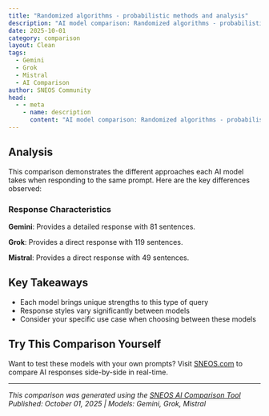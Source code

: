```yaml
---
title: "Randomized algorithms - probabilistic methods and analysis"
description: "AI model comparison: Randomized algorithms - probabilistic methods and analysis..."
date: 2025-10-01
category: comparison
layout: Clean
tags:
  - Gemini
  - Grok
  - Mistral
  - AI Comparison
author: SNEOS Community
head:
  - - meta
    - name: description
      content: "AI model comparison: Randomized algorithms - probabilistic methods and analysis..."
---
```


<ChatComparison
  title="Randomized algorithms - probabilistic methods and analysis"
  prompt="Randomized algorithms - probabilistic methods and analysis"
  :responses='{"Gemini": "Okay, let\u0027s delve into the fascinating world of randomized algorithms, probabilistic methods, and their analysis. This is a powerful paradigm shift in algorithm design that often leads to simpler, faster, or even the *only* known solutions to certain problems.\n\n**What are Randomized Algorithms?**\n\nAt their core, randomized algorithms are algorithms that incorporate randomness into their decision-making process. Instead of following a fixed, deterministic sequence of steps, they make choices based on random numbers. Think of flipping a coin or drawing a random element from a set.\n\n**Why Use Randomized Algorithms?**\n\n* **Simplicity:** Randomization can often lead to algorithms that are much simpler to understand and implement than their deterministic counterparts. The logic can be more straightforward because you\u0027re relying on probability rather than meticulously engineered edge-case handling.\n\n* **Efficiency:** For some problems, randomized algorithms are provably more efficient (in terms of time or space complexity) than any known deterministic algorithm. They can break through computational barriers.\n\n* **Robustness:** Randomized algorithms can be less sensitive to the specific input data. A deterministic algorithm might perform poorly on certain \u0022bad\u0022 inputs, but a randomized algorithm can often provide good performance on *average* across all inputs.\n\n* **Novel Solutions:** In some cases, randomized algorithms are the *only* known efficient solutions to problems. There might not be any deterministic algorithms that can solve the problem in a reasonable amount of time.\n\n* **Breaking Symmetry:** In concurrent computing, and distributed systems, randomness can be critical for breaking symmetry and preventing deadlock.\n\n**Types of Randomized Algorithms:**\n\nWe broadly categorize randomized algorithms into two main types:\n\n* **Las Vegas Algorithms:**\n * **Always produce the correct answer.**\n * **Runtime is a random variable.** They might sometimes be very fast, and sometimes take longer, but they *always* give the right answer.\n * Goal: Minimize the *expected* runtime.\n * Example: Randomized Quicksort (with a good pivot selection strategy). It *always* sorts the array correctly, but its runtime depends on the randomness of the pivot.\n\n* **Monte Carlo Algorithms:**\n * **May produce an incorrect answer with a small probability.**\n * **Runtime is deterministic (usually).** They run in a fixed amount of time, but there\u0027s a chance they\u0027ll give you a wrong result.\n * Goal: Minimize the probability of error while maintaining acceptable runtime.\n * Example: Primality testing algorithms (like the Miller-Rabin test). They can tell you whether a number is prime or composite, but there\u0027s a small chance they\u0027ll incorrectly classify a composite number as prime (a false positive).\n\n**Probabilistic Methods: The Foundation**\n\nThe probabilistic method is a non-constructive proof technique in combinatorics and discrete mathematics. It relies on the following principle:\n\n* **Existence Proof:** If you can show that the probability of a certain object or structure existing is greater than zero, then that object or structure *must* exist. You don\u0027t necessarily need to *find* it; you just need to prove its existence.\n\nCommon Techniques used in Probabilistic Methods include:\n* **First Moment Method:** It uses Markov\u0027s inequality to bound the probability of a non-negative random variable exceeding a certain threshold. Often used to show the existence of objects that satisfy a desired property.\n* **Second Moment Method:** Improves upon the First Moment Method by using the variance to obtain tighter bounds on the probability. It\u0027s often used to show that a random variable is concentrated around its mean.\n* **Lov\u00E1sz Local Lemma (LLL):** A powerful tool for proving the existence of combinatorial objects even when events are dependent. It provides a condition under which the probability that none of a set of \u0022bad\u0022 events occur is positive. This is especially useful when events are only weakly dependent.\n\n**Analysis of Randomized Algorithms**\n\nAnalyzing randomized algorithms involves working with probabilities, expected values, and variances. Here are some common techniques:\n\n* **Expected Value Analysis:** Calculating the expected runtime or the expected cost of an algorithm. This involves averaging over all possible random choices the algorithm might make. Linearity of expectation is a very useful tool here.\n * \u0060E[X \u002B Y] = E[X] \u002B E[Y]\u0060 (always true, regardless of dependence)\n * \u0060E[cX] = cE[X]\u0060 (where \u0060c\u0060 is a constant)\n* **Tail Bounds (Concentration Inequalities):** Bounding the probability that a random variable deviates significantly from its expected value. These bounds tell you how \u0022concentrated\u0022 the random variable is around its mean. Important tail bounds include:\n * **Markov\u0027s Inequality:** \u0060P(X \u003E= a) \u003C= E[X] / a\u0060 (for non-negative random variable \u0060X\u0060 and \u0060a \u003E 0\u0060). Very general, but often not very tight.\n * **Chebyshev\u0027s Inequality:** \u0060P(|X - E[X]| \u003E= a) \u003C= Var(X) / a^2\u0060 (requires knowledge of the variance).\n * **Chernoff Bounds:** Provide exponential bounds on the tail probabilities of sums of independent Bernoulli random variables (or sums of other independent random variables). These are often the most powerful and useful for analyzing randomized algorithms. Come in various forms depending on whether you\u0027re bounding the probability of exceeding the mean, falling below the mean, or deviating by a multiplicative factor.\n* **Probability Amplification:** Techniques for reducing the probability of error in Monte Carlo algorithms. The basic idea is to run the algorithm multiple times with independent random choices and combine the results in some way (e.g., taking the majority vote).\n* **Derandomization:** The process of converting a randomized algorithm into a deterministic one. This is often very difficult, but in some cases, it\u0027s possible to \u0022simulate\u0022 the randomness or find a good deterministic replacement for the random choices. Methods include:\n * **Method of Conditional Expectations:** Gradually fixing the random bits one by one, choosing the value that minimizes the expected cost.\n * **Using Limited Independence:** Using pseudorandom number generators (PRNGs) that only provide limited independence between the random variables.\n\n**Examples of Randomized Algorithms**\n\n* **Quicksort (Randomized Pivot Selection):** Choosing a random pivot element at each step leads to an expected O(n log n) runtime, and avoids worst-case O(n^2) performance on adversarially chosen inputs. This is a Las Vegas algorithm.\n* **Karger\u0027s Algorithm (Minimum Cut):** A simple randomized algorithm for finding a minimum cut in a graph. It repeatedly contracts edges chosen at random until only two vertices remain. This is a Monte Carlo algorithm.\n* **Miller-Rabin Primality Test:** A probabilistic algorithm for determining whether a number is prime. It\u0027s widely used in cryptography. This is a Monte Carlo algorithm.\n* **Bloom Filter:** A space-efficient probabilistic data structure for testing whether an element is a member of a set. It can have false positives, but not false negatives.\n* **Hashing (Universal Hashing):** Using a hash function chosen randomly from a universal family of hash functions can provide good expected performance for hash tables.\n\n**Key Considerations**\n\n* **Random Number Generation:** The quality of the random numbers used by a randomized algorithm is crucial. Using a poor random number generator can lead to biased results or poor performance. Cryptographically secure pseudorandom number generators (CSPRNGs) are often preferred for security-sensitive applications.\n* **Choice of Algorithm:** Selecting the right type of randomized algorithm (Las Vegas or Monte Carlo) depends on the specific problem and the desired trade-offs between correctness and runtime.\n* **Analysis is Essential:** Randomized algorithms require careful analysis to understand their expected performance and error probabilities.\n* **Implementation Details:** Even with a well-designed algorithm, subtle implementation errors can introduce biases or affect performance.\n\n**In summary, randomized algorithms are a powerful and versatile tool in algorithm design. By incorporating randomness, they can offer significant advantages in terms of simplicity, efficiency, and robustness. Understanding the principles of probabilistic methods and mastering the techniques for analyzing randomized algorithms is essential for any computer scientist or software engineer.**\n\nLet me know if you\u0027d like a deeper dive into any of these topics, such as specific tail bounds, derandomization techniques, or more detailed examples. I can also provide code snippets illustrating some of these algorithms. Just ask!\n", "Grok": "Randomized algorithms are algorithms that make random choices during their execution to solve a problem. Unlike deterministic algorithms, which always produce the same output for a given input, randomized algorithms introduce randomness to achieve better performance on average, avoid worst-case scenarios, or solve problems that are difficult or impossible to tackle deterministically. Probabilistic methods and analysis are used to design, analyze, and prove the correctness and efficiency of these algorithms.\n\nBelow, I\u2019ll provide an overview of randomized algorithms, their types, the probabilistic methods used to analyze them, and key examples to illustrate their power.\n\n---\n\n### **Key Concepts of Randomized Algorithms**\n\n1. **Randomness in Algorithms**:\n - Randomized algorithms use random bits (or pseudo-random number generators) to make decisions.\n - The randomness can be used for selecting elements, pivots, or paths, which often helps in avoiding worst-case scenarios or adversarial inputs.\n\n2. **Advantages**:\n - Simplicity: Randomized algorithms are often simpler to design and implement compared to deterministic ones (e.g., QuickSort with random pivot).\n - Efficiency: They can achieve better expected running times (e.g., expected linear time for certain problems).\n - Robustness: Random choices can help avoid pathological inputs that lead to worst-case performance in deterministic algorithms.\n - Solvability: Some problems, like primality testing, are more efficiently solved using randomization.\n\n3. **Disadvantages**:\n - They may produce incorrect results with some small probability (in the case of Monte Carlo algorithms).\n - Performance is often analyzed in terms of \u0022expected\u0022 running time rather than worst-case.\n - Dependence on a good source of randomness or pseudo-random number generators.\n\n---\n\n### **Types of Randomized Algorithms**\n\n1. **Las Vegas Algorithms**:\n - These algorithms always produce the correct result but have a random running time.\n - Example: Randomized QuickSort with a random pivot selection. It always sorts correctly but the number of comparisons depends on random choices.\n - Analysis focuses on the expected running time.\n\n2. **Monte Carlo Algorithms**:\n - These algorithms may produce incorrect results with a small probability but often run in deterministic time.\n - Example: Monte Carlo primality testing (Miller-Rabin test). It can incorrectly classify a composite number as prime with low probability.\n - Analysis focuses on bounding the error probability.\n\n3. **Hybrid Algorithms**:\n - Combine aspects of Las Vegas and Monte Carlo algorithms.\n - Example: Randomized algorithms for graph problems may have both random running time and a small error probability.\n\n---\n\n### **Probabilistic Methods in Randomized Algorithms**\n\nProbabilistic methods are mathematical tools used to analyze the behavior of randomized algorithms. These methods help in proving bounds on expected performance, error probability, or other metrics.\n\n1. **Expectation and Linearity of Expectation**:\n - Used to compute the expected value of a random variable (e.g., expected running time or number of comparisons).\n - Linearity of expectation states that the expected value of a sum of random variables is the sum of their expected values, regardless of dependence.\n - Example: In Randomized QuickSort, the expected number of comparisons can be computed using linearity of expectation over indicator variables for each pair of elements.\n\n2. **Probability Bounds**:\n - Tools like Markov\u2019s inequality, Chebyshev\u2019s inequality, and Chernoff bounds are used to bound the probability of deviations from the expected value.\n - Example: Chernoff bounds are used to show that the number of successes in a series of independent random trials is highly concentrated around the mean.\n\n3. **Amortized Analysis with Randomness**:\n - Randomized choices can help achieve better amortized performance (e.g., in data structures like skip lists or treaps).\n\n4. **The Probabilistic Method (in a broader sense)**:\n - This method, pioneered by Paul Erd\u0151s, is used to prove the existence of objects with certain properties by showing that a random construction succeeds with positive probability.\n - While not always directly tied to algorithms, it\u2019s a powerful tool in algorithm design (e.g., proving the existence of good hash functions).\n\n---\n\n### **Analysis Techniques for Randomized Algorithms**\n\n1. **Expected Case Analysis**:\n - Focus on computing the expected running time or resource usage over all possible random choices.\n - Example: For Randomized QuickSort, the expected running time is \\(O(n \\log n)\\), even though the worst-case running time is \\(O(n^2)\\).\n\n2. **Error Probability Analysis**:\n - For Monte Carlo algorithms, focus on bounding the probability of incorrect output.\n - Example: In the Miller-Rabin primality test, the error probability can be made arbitrarily small (e.g., less than \\(4^{-k}\\) for \\(k\\) iterations).\n\n3. **Concentration Inequalities**:\n - Used to show that the performance of a randomized algorithm is unlikely to deviate significantly from the expected value.\n - Chernoff bounds are particularly useful for algorithms involving sums of independent random variables (e.g., load balancing in hash tables).\n\n---\n\n### **Examples of Randomized Algorithms**\n\n1. **Randomized QuickSort**:\n - Problem: Sorting an array.\n - Randomness: Choose a random pivot at each step to partition the array.\n - Analysis: Expected running time is \\(O(n \\log n)\\) due to the random pivot avoiding worst-case partitions (like already sorted arrays).\n - Type: Las Vegas (always correct, random running time).\n\n2. **Miller-Rabin Primality Test**:\n - Problem: Determining if a number is prime.\n - Randomness: Test random bases to check for primality.\n - Analysis: Error probability is bounded (e.g., less than \\(1/4\\) per iteration), and multiple iterations reduce the error exponentially.\n - Type: Monte Carlo (small error probability, deterministic time).\n\n3. **Random Walk on Graphs**:\n - Problem: Sampling nodes or finding connectivity in a graph.\n - Randomness: At each step, move to a random neighbor.\n - Analysis: Expected time to cover the graph or reach a target node is analyzed using probabilistic tools (e.g., hitting time, mixing time).\n - Type: Often Las Vegas or Monte Carlo, depending on the problem.\n\n4. **Karger\u2019s Minimum Cut Algorithm**:\n - Problem: Finding the minimum cut in an undirected graph.\n - Randomness: Repeatedly contract random edges until only two vertices remain.\n - Analysis: The probability of finding the minimum cut is at least \\(1/n^2\\), and repeating the process amplifies the success probability.\n - Type: Monte Carlo (error probability, deterministic iterations).\n\n---\n\n### **Applications of Randomized Algorithms**\n\n1. **Optimization Problems**:\n - Randomized hill climbing or simulated annealing for approximate solutions to NP-hard problems.\n\n2. **Graph Algorithms**:\n - Randomized algorithms for shortest paths, minimum cuts, and graph partitioning (e.g., Karger\u2019s algorithm).\n\n3. **Cryptography**:\n - Randomness is central to cryptographic protocols (e.g., key generation, primality testing).\n\n4. **Data Structures**:\n - Randomized data structures like skip lists and treaps provide expected-case efficiency with simple implementations.\n\n5. **Machine Learning**:\n - Random sampling in stochastic gradient descent or random projections for dimensionality reduction.\n\n---\n\n### **Challenges in Randomized Algorithms**\n\n1. **Randomness Source**:\n - True randomness is hard to achieve in practice; pseudo-random number generators must be carefully designed to avoid bias.\n\n2. **Error Control**:\n - For Monte Carlo algorithms, reducing error probability often requires additional iterations, balancing accuracy and performance.\n\n3. **Analysis Complexity**:\n - Proving tight bounds on expected behavior or tail probabilities can be mathematically intensive.\n\n---\n\n### **Conclusion**\n\nRandomized algorithms are a powerful paradigm in computer science, offering efficient and often elegant solutions to complex problems. By leveraging randomness, they can avoid worst-case scenarios, simplify designs, and solve problems that are intractable deterministically. Probabilistic methods provide the mathematical foundation to analyze their performance, bounding expected running times and error probabilities. Key tools like expectation, concentration inequalities, and the probabilistic method are essential for their design and analysis.\n\nIf you\u2019re interested in diving deeper into a specific algorithm (e.g., Karger\u2019s Minimum Cut, Randomized QuickSort) or a particular probabilistic technique (e.g., Chernoff bounds), let me know!", "Mistral": "Randomized algorithms are algorithms that use randomness as part of their logic. They are particularly useful in situations where deterministic algorithms may be too slow or too complex. Probabilistic methods and analysis are essential tools for understanding and evaluating the performance of randomized algorithms. Here are some key concepts and techniques:\n\n### Probabilistic Methods\n\n1. **Random Sampling**:\n - **Monte Carlo Methods**: Use random sampling to estimate the value of a function or to solve optimization problems.\n - **Markov Chain Monte Carlo (MCMC)**: A class of algorithms for sampling from a probability distribution.\n\n2. **Randomized Rounding**:\n - Used in approximation algorithms to convert fractional solutions to integer solutions.\n\n3. **Randomized Search**:\n - **Random Walks**: Used in graph algorithms to explore the structure of a graph.\n - **Simulated Annealing**: A probabilistic technique for approximating the global optimum of a given function.\n\n4. **Randomized Data Structures**:\n - **Skip Lists**: A probabilistic alternative to balanced trees.\n - **Bloom Filters**: A space-efficient probabilistic data structure used to test whether an element is a member of a set.\n\n### Analysis of Randomized Algorithms\n\n1. **Expected Value**:\n - The expected value of a random variable is a fundamental concept in the analysis of randomized algorithms. It provides a measure of the average performance.\n\n2. **Probability Bounds**:\n - **Markov\u0027s Inequality**: Provides an upper bound on the probability that a non-negative random variable exceeds a certain value.\n - **Chebyshev\u0027s Inequality**: Provides a bound on the probability that a random variable deviates from its mean by more than a certain amount.\n - **Chernoff Bounds**: Provide tighter bounds on the probability that a sum of independent random variables deviates from its expected value.\n\n3. **Concentration Inequalities**:\n - **Hoeffding\u0027s Inequality**: Provides a bound on the probability that the sum of bounded independent random variables deviates from its expected value.\n - **Azuma\u0027s Inequality**: A generalization of Hoeffding\u0027s inequality for martingales.\n\n4. **Martingales**:\n - A sequence of random variables where the expected value of the next variable, given the previous ones, is equal to the current variable. Martingales are useful for analyzing algorithms with dependencies.\n\n### Examples of Randomized Algorithms\n\n1. **QuickSort**:\n - A classic example where randomization is used to choose the pivot element, leading to an expected time complexity of \\(O(n \\log n)\\).\n\n2. **Randomized Primality Testing**:\n - Algorithms like the Miller-Rabin test use randomness to determine whether a number is prime with high probability.\n\n3. **Randomized Selection**:\n - Algorithms like QuickSelect use randomization to find the k-th smallest element in an unordered list.\n\n4. **Randomized Graph Algorithms**:\n - Algorithms for finding minimum cuts, maximum flows, and other graph properties often use randomization to achieve better performance.\n\n### Applications\n\n1. **Cryptography**:\n - Randomized algorithms are crucial in cryptographic protocols for generating keys, encrypting data, and ensuring security.\n\n2. **Machine Learning**:\n - Many machine learning algorithms, such as stochastic gradient descent and random forests, use randomization to improve performance and generalization.\n\n3. **Networking**:\n - Randomized algorithms are used in routing protocols, load balancing, and distributed systems to handle uncertainty and variability.\n\n### Challenges\n\n1. **Pseudorandom Number Generation**:\n - Ensuring that the random numbers used in algorithms are sufficiently random and unpredictable.\n\n2. **Analysis Complexity**:\n - Analyzing the performance of randomized algorithms can be more complex than deterministic algorithms due to the need to handle probabilities and expectations.\n\n3. **Worst-Case Performance**:\n - While randomized algorithms often perform well on average, they may have poor worst-case performance, which needs to be carefully managed.\n\nIn summary, randomized algorithms leverage probabilistic methods to achieve efficient and effective solutions to complex problems. The analysis of these algorithms involves understanding expected values, probability bounds, and concentration inequalities to ensure their reliability and performance."}' 
  published-date="11:39"
/>

## Analysis

This comparison demonstrates the different approaches each AI model takes when responding to the same prompt. Here are the key differences observed:

### Response Characteristics

**Gemini**: Provides a detailed response with 81 sentences. 

**Grok**: Provides a direct response with 119 sentences. 

**Mistral**: Provides a direct response with 49 sentences. 

## Key Takeaways

- Each model brings unique strengths to this type of query
- Response styles vary significantly between models
- Consider your specific use case when choosing between these models

## Try This Comparison Yourself

Want to test these models with your own prompts? Visit [SNEOS.com](https://sneos.com) to compare AI responses side-by-side in real-time.

---

*This comparison was generated using the [SNEOS AI Comparison Tool](https://sneos.com)*
*Published: October 01, 2025 | Models: Gemini, Grok, Mistral*
